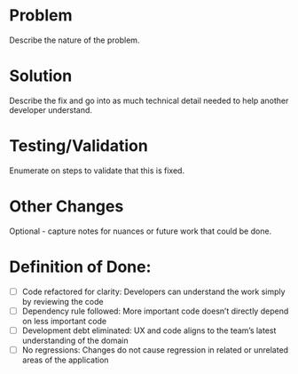 # Problem

Describe the nature of the problem.

# Solution

Describe the fix and go into as much technical detail needed to help another developer understand.

# Testing/Validation

Enumerate on steps to validate that this is fixed.

# Other Changes

Optional - capture notes for nuances or future work that could be done.

# Definition of Done:

- [ ] Code refactored for clarity: Developers can understand the work simply by reviewing the code
- [ ] Dependency rule followed: More important code doesn’t directly depend on less important code
- [ ] Development debt eliminated: UX and code aligns to the team’s latest understanding of the domain
- [ ] No regressions: Changes do not cause regression in related or unrelated areas of the application
